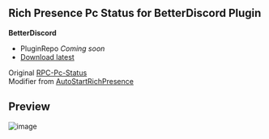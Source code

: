 ## **Rich Presence Pc Status for BetterDiscord Plugin**

**BetterDiscord**
- PluginRepo *Coming soon*
- [Download latest](https://github.com/Faelayis/RPC-Pc-Status-BetterDiscord/releases/download/1.1.1/RPCPcStatus.plugin.js)

Original [RPC-Pc-Status](https://github.com/Faelayis/RPC-Pc-Status#readme)<br>
Modifier from [AutoStartRichPresence](https://github.com/Mega-Mewthree/BetterDiscordPlugins/tree/master/Plugins/AutoStartRichPresence)<br>

## Preview

![image](https://user-images.githubusercontent.com/48393914/167441799-19f7e2d6-8fad-43db-a653-08d6b6295c8c.png)
